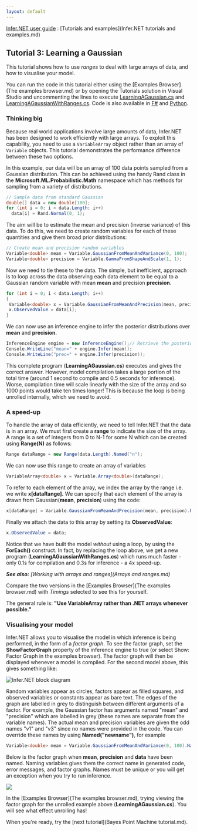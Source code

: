 ```yaml
---
layout: default 
--- 
```

[Infer.NET user guide](index.md) : [Tutorials and examples](Infer.NET tutorials and examples.md)

## Tutorial 3: Learning a Gaussian

This tutorial shows how to use _ranges_ to deal with large arrays of data, and how to visualise your model.

You can run the code in this tutorial either using the [Examples Browser](The examples browser.md) or by opening the Tutorials solution in Visual Studio and uncommenting the lines to execute [LearningAGaussian.cs](https://github.com/dotnet/infer/blob/master/src/Tutorials/LearningAGaussian.cs) and [LearningAGaussianWithRanges.cs](https://github.com/dotnet/infer/blob/master/src/Tutorials/LearningAGaussianWithRanges.cs).  Code is also available in [F#](https://github.com/dotnet/infer/blob/master/test/TestFSharp/GaussianwithRanges.fs) and [Python](https://github.com/dotnet/infer/blob/master/test/TestPython/test_tutorials.py).

### Thinking big

Because real world applications involve large amounts of data, Infer.NET has been designed to work efficiently with large arrays. To exploit this capability, you need to use a `VariableArray` object rather than an array of `Variable` objects. This tutorial demonstrates the performance difference between these two options.

In this example, our data will be an array of 100 data points sampled from a Gaussian distribution. This can be achieved using the handy Rand class in the **Microsoft.ML.Probabilistic.Math** namespace which has methods for sampling from a variety of distributions.
```csharp
// Sample data from standard Gaussian  
double[] data = new double[100];  
for (int i = 0; i < data.Length; i++)
  data[i] = Rand.Normal(0, 1);
```
The aim will be to estimate the mean and precision (inverse variance) of this data. To do this, we need to create random variables for each of these quantities and give them broad prior distributions:
```csharp
// Create mean and precision random variables  
Variable<double> mean = Variable.GaussianFromMeanAndVariance(0, 100);  
Variable<double> precision = Variable.GammaFromShapeAndScale(1, 1);
```
Now we need to tie these to the data. The simple, but inefficient, approach is to loop across the data observing each data element to be equal to a Gaussian random variable with mean **mean** and precision **precision**.
```csharp
for (int i = 0; i < data.Length; i++)  
{  
 Variable<double> x = Variable.GaussianFromMeanAndPrecision(mean, precision);  
 x.ObservedValue = data[i];  
}
```
We can now use an inference engine to infer the posterior distributions over **mean** and **precision**.
```csharp
InferenceEngine engine = new InferenceEngine();// Retrieve the posterior distributions  
Console.WriteLine("mean=" + engine.Infer(mean));  
Console.WriteLine("prec=" + engine.Infer(precision));
```
This complete program (**LearningAGaussian.cs**) executes and gives the correct answer. However, model compilation takes a large portion of the total time (around 1 second to compile and 0.5 seconds for inference). Worse, compilation time will scale linearly with the size of the array and so 1000 points would take ten times longer!  This is because the loop is being unrolled internally, which we need to avoid.

### A speed-up

To handle the array of data efficiently, we need to tell Infer.NET that the data is in an array. We must first create a **range** to indicate the size of the array. A range is a set of integers from 0 to N-1 for some N which can be created using **Range(N)** as follows:

```csharp
Range dataRange = new Range(data.Length).Named("n");
```

We can now use this range to create an array of variables 

```csharp
VariableArray<double> x = Variable.Array<double>(dataRange);
```

To refer to each element of the array, we index the array by the range i.e. we write **x\[dataRange\].** We can specify that each element of the array is drawn from Gaussian(**mean**, **precision**) using the code: 

```csharp
x[dataRange] = Variable.GaussianFromMeanAndPrecision(mean, precision).ForEach(dataRange);
```

Finally we attach the data to this array by setting its **ObservedValue**: 

```csharp
x.ObservedValue = data;
```

Notice that we have built the model _without_ using a loop, by using the **ForEach()** construct. In fact, by replacing the loop above, we get a new program (**LearningAGaussianWithRanges.cs**) which runs much faster - only 0.1s for compilation and 0.3s for inference - a 4x speed-up.

 

_**See also:** [Working with arrays and ranges](Arrays and ranges.md)_

Compare the two versions in the [Examples Browser](The examples browser.md) with _Timings_ selected to see this for yourself.

The general rule is: **"Use VariableArray rather than .NET arrays whenever possible."**

### Visualising your model

Infer.NET allows you to visualise the model in which inference is being performed, in the form of a _factor graph_. To see the factor graph, set the **ShowFactorGraph** property of the inference engine to true (or select Show: Factor Graph in the examples browser). The factor graph will then be displayed whenever a model is compiled. For the second model above, this gives something like:  

![Infer.NET block diagram](LearningAGaussianModel.PNG)

Random variables appear as circles, factors appear as filled squares, and observed variables or constants appear as bare text. The edges of the graph are labelled in grey to distinguish between different arguments of a factor. For example, the Gaussian factor has arguments named "mean" and "precision" which are labelled in grey (these names are separate from the variable names). The actual mean and precision variables are given the odd names "v1" and "v3" since no names were provided in the code. You can override these names by using **Named("newname")**, for example

```csharp
Variable<double> mean = Variable.GaussianFromMeanAndVariance(0, 100).Named("mean");
```

Below is the factor graph when **mean**, **precision** and **data** have been named. Naming variables gives them the correct name in generated code, error messages, and factor graphs. Names must be unique or you will get an exception when you try to run inference.

![](LearningAGaussianModel2.PNG)

In the [Examples Browser](The examples browser.md), trying viewing the factor graph for the unrolled example above (**LearningAGaussian.cs**). You will see what effect unrolling has!

When you're ready, try the [next tutorial](Bayes Point Machine tutorial.md).
